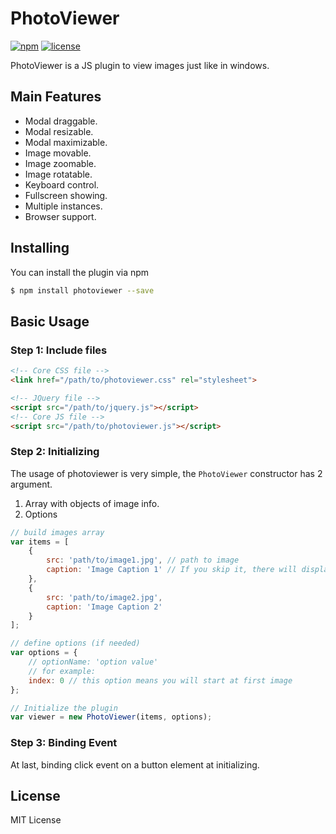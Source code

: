 # PhotoViewer

[![npm](https://img.shields.io/npm/v/photoviewer.svg)](https://www.npmjs.com/package/photoviewer)
[![license](https://img.shields.io/github/license/mashape/apistatus.svg)](https://github.com/nzbin/photoviewer)

PhotoViewer is a JS plugin to view images just like in windows. 

## Main Features

- Modal draggable.
- Modal resizable.
- Modal maximizable.
- Image movable.
- Image zoomable.
- Image rotatable.
- Keyboard control.
- Fullscreen showing.
- Multiple instances.
- Browser support.

## Installing

You can install the plugin via npm

```sh
$ npm install photoviewer --save
```

## Basic Usage

### Step 1: Include files

```html
<!-- Core CSS file -->
<link href="/path/to/photoviewer.css" rel="stylesheet">

<!-- JQuery file -->
<script src="/path/to/jquery.js"></script>
<!-- Core JS file -->
<script src="/path/to/photoviewer.js"></script>
```

### Step 2: Initializing

The usage of photoviewer is very simple, the `PhotoViewer` constructor has 2 argument.

1. Array with objects of image info.
2. Options

```js
// build images array
var items = [
    {
        src: 'path/to/image1.jpg', // path to image
        caption: 'Image Caption 1' // If you skip it, there will display the original image name(image1)
    },
    {
        src: 'path/to/image2.jpg',
        caption: 'Image Caption 2'
    }
];

// define options (if needed)
var options = {
    // optionName: 'option value'
    // for example:
    index: 0 // this option means you will start at first image
};

// Initialize the plugin
var viewer = new PhotoViewer(items, options);
```

### Step 3: Binding Event

At last, binding click event on a button element at initializing.

## License

MIT License